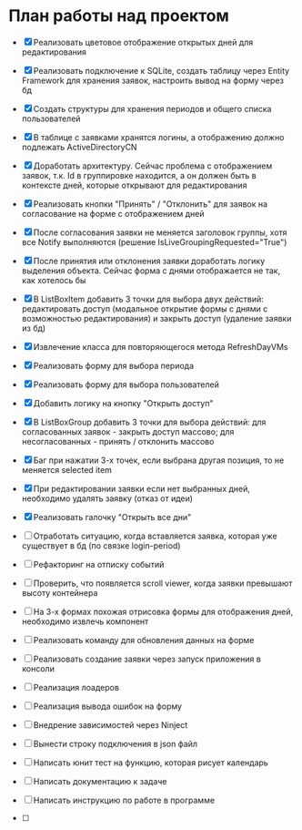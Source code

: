 # План работы над проектом

- [x] Реализовать цветовое отображение открытых дней для редактирования
- [x] Реализовать подключение к SQLite, создать таблицу через Entity Framework для хранения заявок, настроить вывод на форму через бд
- [x] Создать структуры для хранения периодов и общего списка пользователей
- [x] В таблице с заявками хранятся логины, а отображению должно подлежать ActiveDirectoryCN
- [x] Доработать архитектуру. Сейчас проблема с отображением заявок, т.к. Id в группировке находится, а он должен быть в контексте дней, которые открывают для редактирования
- [x] Реализовать кнопки "Принять" / "Отклонить" для заявок на согласование на форме с отображением дней
- [x] После согласования заявки не меняется заголовок группы, хотя все Notify выполняются (решение IsLiveGroupingRequested="True")
- [x] После принятия или отклонения заявки доработать логику выделения объекта. Сейчас форма с днями отображается не так, как хотелось бы
- [x] В ListBoxItem добавить 3 точки для выбора двух действий: редактировать доступ (модальное открытие формы с днями с возможностью редактирования) и закрыть доступ (удаление заявки из бд)
- [x] Извлечение класса для повторяющегося метода RefreshDayVMs
- [x] Реализовать форму для выбора периода
- [x] Реализовать форму для выбора пользователей
- [x] Добавить логику на кнопку "Открыть доступ"
- [x] В ListBoxGroup добавить 3 точки для выбора действий: для согласованных заявок - закрыть доступ массово; для несогласованных - принять / отклонить массово
- [x] Баг при нажатии 3-х точек, если выбрана другая позиция, то не меняется selected item
- [x] При редактировании заявки если нет выбранных дней, необходимо удалять заявку (отказ от идеи)
- [x] Реализовать галочку "Открыть все дни"

- [ ] Отработать ситуацию, когда вставляется заявка, которая уже существует в бд (по связке login-period)
- [ ] Рефакторинг на отписку событий
- [ ] Проверить, что появляется scroll viewer, когда заявки превышают высоту контейнера
- [ ] На 3-х формах похожая отрисовка формы для отображения дней, необходимо извлечь компонент
- [ ] Реализовать команду для обновления данных на форме
- [ ] Реализовать создание заявки через запуск приложения в консоли
- [ ] Реализация лоадеров
- [ ] Реализация вывода ошибок на форму
- [ ] Внедрение зависимостей через Ninject
- [ ] Вынести строку подключения в json файл
- [ ] Написать юнит тест на функцию, которая рисует календарь
- [ ] Написать документацию к задаче
- [ ] Написать инструкцию по работе в программе
- [ ] 



